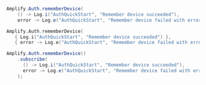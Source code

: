 <amplify-block-switcher> <amplify-block name="Java">

```java
Amplify.Auth.rememberDevice(
    () -> Log.i("AuthQuickStart", "Remember device succeeded"),
    error -> Log.e("AuthQuickStart", "Remember device failed with error " + error.toString()));
```

</amplify-block> <amplify-block name="Kotlin">

 ```kotlin
Amplify.Auth.rememberDevice(
    { Log.i("AuthQuickStart", "Remember device succeeded") },
    { error -> Log.e("AuthQuickStart", "Remember device failed with error: $error") })
```

</amplify-block> <amplify-block name="RxJava">

```java
Amplify.Auth.rememberDevice()
    .subscribe(
      () -> Log.i("AuthQuickStart", "Remember device succeeded"),
      error -> Log.e("AuthQuickStart", "Remember device failed with error " + error.toString())
    );
```

</amplify-block> </amplify-block-switcher>